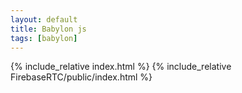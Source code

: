 ```yaml
---
layout: default
title: Babylon js
tags: [babylon]
---
```


{% include_relative index.html %}
{% include_relative FirebaseRTC/public/index.html %}
<style>
/* force scrollbar */
html { overflow-y: scroll; }


article {padding:2%;}

</style>
